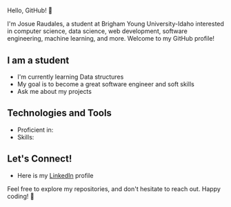 # <Josue Raudales>

Hello, GitHub! 👋

I'm Josue Raudales, a student at Brigham Young University-Idaho interested in computer science, data science, web development, software engineering, machine learning, and more. Welcome to my GitHub profile!

## I am a student

- I'm currently learning Data structures
- My goal is to become a great software engineer and soft skills
- Ask me about my projects

## Technologies and Tools

- Proficient in: <List of Programming Languages or Technologies>
- Skills: <Any Other Skills or Tools You Want to Highlight>

## Let's Connect!

- Here is my [LinkedIn](https://www.linkedin.com/in/josue-raudales-6a3080173/) profile


Feel free to explore my repositories, and don't hesitate to reach out. Happy coding! 🚀
